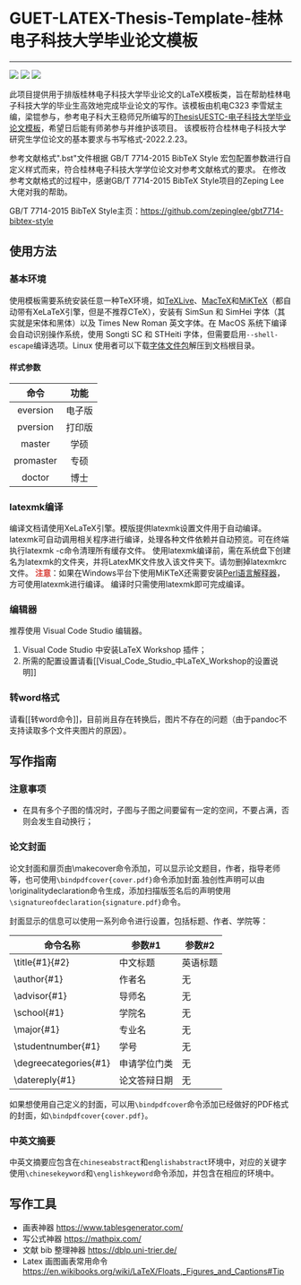 # GUET-LATEX-Thesis-Template-桂林电子科技大学毕业论文模板
---
[![](https://img.shields.io/badge/license-LPPL-blue)](https://www.latex-project.org/lppl/) [![](https://img.shields.io/github/last-commit/YanMing-lxb/Guet_LATEX_Thesis_Template)](https://github.com/YanMing-lxb/Guet_LATEX_Thesis_Template/zipball/master) [![](https://img.shields.io/github/issues/YanMing-lxb/Guet_LATEX_Thesis_Template)](https://github.com/YanMing-lxb/Guet_LATEX_Thesis_Template/issues)

此项目提供用于排版桂林电子科技大学毕业论文的LaTeX模板类，旨在帮助桂林电子科技大学的毕业生高效地完成毕业论文的写作。该模板由机电C323 李雪斌主编，梁锟参与，参考电子科大王稳师兄所编写的[ThesisUESTC-电子科技大学毕业论文模板](https://github.com/bdebye/thesisuestc)，希望日后能有师弟参与并维护该项目。
该模板符合桂林电子科技大学研究生学位论文的基本要求与书写格式-2022.2.23。


参考文献格式".bst"文件根据 GB/T 7714-2015 BibTeX Style 宏包配置参数进行自定义样式而来，符合桂林电子科技大学学位论文对参考文献格式的要求。
在修改参考文献格式的过程中，感谢GB/T 7714-2015 BibTeX Style项目的Zeping Lee大佬对我的帮助。

GB/T 7714-2015 BibTeX Style主页：https://github.com/zepinglee/gbt7714-bibtex-style

## 使用方法
### 基本环境
使用模板需要系统安装任意一种TeX环境，如[TeXLive](http://mirror.ctan.org/systems/texlive/Images/)、[MacTeX](https://www.tug.org/mactex/mactex-download.html)和[MiKTeX](https://miktex.org/download)（都自动带有XeLaTeX引擎，但是不推荐CTeX），安装有 SimSun 和 SimHei 字体（其实就是宋体和黑体）以及 Times New Roman 英文字体。在 MacOS 系统下编译会自动识别操作系统，使用 Songti SC 和 STHeiti 字体，但需要启用`--shell-escape`编译选项。Linux 使用者可以下载[字体文件包](https://gitlab.com/Xmagus/fonts/-/archive/thesis/fonts-thesis.zip)解压到文档根目录。

#### 样式参数
|    命令   |  功能  |
|:---------:|:------:|
|  eversion | 电子版 |
|  pversion | 打印版 |
|   master  |  学硕  |
| promaster |  专硕  |
|   doctor  |  博士  |


### latexmk编译
编译文档请使用XeLaTeX引擎。模版提供latexmk设置文件用于自动编译。latexmk可自动调用相关程序进行编译，处理各种文件依赖并自动预览。可在终端执行latexmk -c命令清理所有缓存文件。
使用latexmk编译前，需在系统盘下创建名为latexmk的文件夹，并将LatexMK文件放入该文件夹下。请勿删掉latexmkrc文件。
**<font color="#d83931">注意</font>**：如果在Windows平台下使用MiKTeX还需要安装[Perl语言解释器](http://strawberryperl.com/)，方可使用latexmk进行编译。
编译时只需使用latexmk即可完成编译。

### 编辑器
推荐使用 Visual Code Studio 编辑器。
1. Visual Code Studio 中安装LaTeX Workshop 插件；
2. 所需的配置设置请看[[Visual_Code_Studio_中LaTeX_Workshop的设置说明]]

### 转word格式
请看[[转word命令]]，目前尚且存在转换后，图片不存在的问题（由于pandoc不支持读取多个文件夹图片的原因）。

## 写作指南
### 注意事项
- 在具有多个子图的情况时，子图与子图之间要留有一定的空间，不要占满，否则会发生自动换行；
### 论文封面
论文封面和扉页由\makecover命令添加，可以显示论文题目，作者，指导老师等，也可使用`\bindpdfcover{cover.pdf}`命令添加封面.独创性声明可以由\originalitydeclaration命令生成，添加扫描版签名后的声明使用`\signatureofdeclaration{signature.pdf}`命令。

封面显示的信息可以使用一系列命令进行设置，包括标题、作者、学院等：

| 命令名称 | 参数#1 | 参数#2 |
|---|---|---|
|\title{#1}{#2}| 中文标题 | 英语标题 |
|\author{#1}| 作者名 | 无 |
|\advisor{#1}| 导师名 | 无 |
|\school{#1}| 学院名 | 无|
|\major{#1}| 专业名| 无 |
|\studentnumber{#1}| 学号 | 无 |
|\degreecategories{#1}| 申请学位门类|无|
|\datereply{#1}| 论文答辩日期 | 无 |

如果想使用自己定义的封面，可以用`\bindpdfcover`命令添加已经做好的PDF格式的封面，如`\bindpdfcover{cover.pdf}`。

### 中英文摘要

中英文摘要应包含在`chineseabstract`和`englishabstract`环境中，对应的关键字使用`\chinesekeyword`和`\englishkeyword`命令添加，并包含在相应的环境中。

## 写作工具
- 画表神器 https://www.tablesgenerator.com/
- 写公式神器 https://mathpix.com/
- 文献 bib 整理神器 https://dblp.uni-trier.de/
- Latex 画图画表常用命令 https://en.wikibooks.org/wiki/LaTeX/Floats,_Figures_and_Captions#Tip